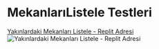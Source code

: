 # MekanlarıListele Testleri

[Yakınlardaki Mekanları Listele - Replit Adresi](https://mekanbul-3.sedanurceylan.repl.co/?enlem=37&boylam=35)
![Yakınlardaki Mekanları Listele - Replit Adresi](./resimler/mekanlistelee.png)